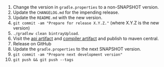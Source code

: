 1. Change the version in `gradle.properties` to a non-SNAPSHOT version.
2. Update the `CHANGELOG.md` for the impending release.
3. Update the `README.md` with the new version.
4. `git commit -am "Prepare for release X.Y.Z."` (where X.Y.Z is the new version)
5. `./gradlew clean bintrayUpload`.
6. Visit the [api artifact](https://bintray.com/ansman/kotshi/api#central) and [compiler artifact](https://bintray.com/ansman/kotshi/compiler#central) and publish to maven central.
7. Release on GitHub
8. Update the `gradle.properties` to the next SNAPSHOT version.
9. `git commit -am "Prepare next development version"`
10. `git push && git push --tags`
